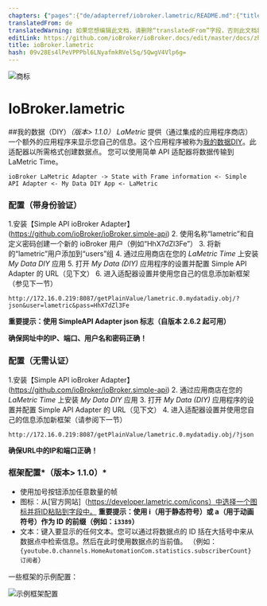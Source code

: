 ```yaml
---
chapters: {"pages":{"de/adapterref/iobroker.lametric/README.md":{"title":{"de":"ioBroker.lametric"},"content":"de/adapterref/iobroker.lametric/README.md"},"de/adapterref/iobroker.lametric/apps.md":{"title":{"de":"ioBroker.lametric"},"content":"de/adapterref/iobroker.lametric/apps.md"},"de/adapterref/iobroker.lametric/my-data-diy.md":{"title":{"de":"ioBroker.lametric"},"content":"de/adapterref/iobroker.lametric/my-data-diy.md"},"de/adapterref/iobroker.lametric/notifications.md":{"title":{"de":"ioBroker.lametric"},"content":"de/adapterref/iobroker.lametric/notifications.md"},"de/adapterref/iobroker.lametric/blockly.md":{"title":{"de":"ioBroker.lametric"},"content":"de/adapterref/iobroker.lametric/blockly.md"}}}
translatedFrom: de
translatedWarning: 如果您想编辑此文档，请删除“translatedFrom”字段，否则此文档将再次自动翻译
editLink: https://github.com/ioBroker/ioBroker.docs/edit/master/docs/zh-cn/adapterref/iobroker.lametric/my-data-diy.md
title: ioBroker.lametric
hash: 09v28Es4lPeVPPPbl6LNyafmkRVelSq/5QwgV4Vlp6g=
---
```

![商标](../../../de/adapterref/iobroker.lametric/../../admin/lametric.png)

# IoBroker.lametric
##我的数据（DIY）*（版本> 1.1.0）*
*LaMetric* 提供（通过集成的应用程序商店）一个额外的应用程序来显示您自己的信息。这个应用程序被称为[我的数据DIY](https://apps.lametric.com/apps/my_data__diy_/8942)。此适配器以所需格式创建数据点。
您可以使用简单 API 适配器将数据传输到 LaMetric Time。

```ioBroker LaMetric Adapter -> State with Frame information <- Simple API Adapter <- My Data DIY App <- LaMetric```

### 配置（带身份验证）
1.安装【Simple API ioBroker Adapter】(https://github.com/ioBroker/ioBroker.simple-api)
2. 使用名称“lametric”和自定义密码创建一个新的 ioBroker 用户（例如“HhX7dZl3Fe”）
3. 将新的“lametric”用户添加到“users”组
4. 通过应用商店在您的 *LaMetric Time* 上安装 *My Data DIY* 应用
5. 打开 *My Data (DIY)* 应用程序的设置并配置 Simple API Adapter 的 URL（见下文）
6. 进入适配器设置并使用您自己的信息添加新框架（参见下一节）

```
http://172.16.0.219:8087/getPlainValue/lametric.0.mydatadiy.obj/?json&user=lametric&pass=HhX7dZl3Fe
```

**重要提示：使用 SimpleAPI Adapter json 标志（自版本 2.6.2 起可用）**

**确保网址中的IP、端口、用户名和密码正确！**

### 配置（无需认证）
1.安装【Simple API ioBroker Adapter】(https://github.com/ioBroker/ioBroker.simple-api)
2. 通过应用商店在您的 *LaMetric Time* 上安装 *My Data DIY* 应用
3. 打开 *My Data (DIY)* 应用程序的设置并配置 Simple API Adapter 的 URL（见下文）
4. 进入适配器设置并使用您自己的信息添加新框架（请参阅下一节）

```
http://172.16.0.219:8087/getPlainValue/lametric.0.mydatadiy.obj/?json
```

**确保URL中的IP和端口正确！**

### 框架配置*（版本> 1.1.0）*
- 使用加号按钮添加任意数量的帧
- 图标：从[官方网站]（https://developer.lametric.com/icons）中选择一个图标并将ID粘贴到字段中。 **重要提示：使用 i（用于静态符号）或 a（用于动画符号）作为 ID 的前缀（例如：`i3389`）**
- 文本：键入要显示的任何文本。您可以通过将数据点的 ID 括在大括号中来从数据点中检索信息。然后在此时使用数据点的当前值。 （例如：`{youtube.0.channels.HomeAutomationCom.statistics.subscriberCount} 订阅者`）

一些框架的示例配置：

![示例框架配置](../../../de/adapterref/iobroker.lametric/./my-data-diy.png)